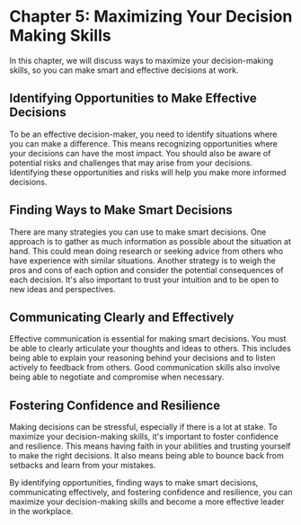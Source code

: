 Chapter 5: Maximizing Your Decision Making Skills
=================================================

In this chapter, we will discuss ways to maximize your decision-making skills, so you can make smart and effective decisions at work.

Identifying Opportunities to Make Effective Decisions
-----------------------------------------------------

To be an effective decision-maker, you need to identify situations where you can make a difference. This means recognizing opportunities where your decisions can have the most impact. You should also be aware of potential risks and challenges that may arise from your decisions. Identifying these opportunities and risks will help you make more informed decisions.

Finding Ways to Make Smart Decisions
------------------------------------

There are many strategies you can use to make smart decisions. One approach is to gather as much information as possible about the situation at hand. This could mean doing research or seeking advice from others who have experience with similar situations. Another strategy is to weigh the pros and cons of each option and consider the potential consequences of each decision. It's also important to trust your intuition and to be open to new ideas and perspectives.

Communicating Clearly and Effectively
-------------------------------------

Effective communication is essential for making smart decisions. You must be able to clearly articulate your thoughts and ideas to others. This includes being able to explain your reasoning behind your decisions and to listen actively to feedback from others. Good communication skills also involve being able to negotiate and compromise when necessary.

Fostering Confidence and Resilience
-----------------------------------

Making decisions can be stressful, especially if there is a lot at stake. To maximize your decision-making skills, it's important to foster confidence and resilience. This means having faith in your abilities and trusting yourself to make the right decisions. It also means being able to bounce back from setbacks and learn from your mistakes.

By identifying opportunities, finding ways to make smart decisions, communicating effectively, and fostering confidence and resilience, you can maximize your decision-making skills and become a more effective leader in the workplace.


